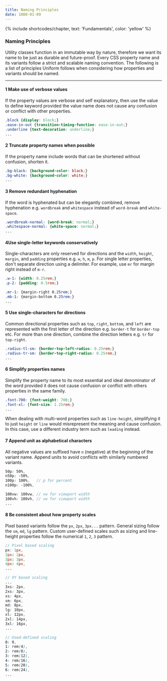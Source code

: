 ```yaml
---
title: Naming Principles
date: 1000-01-09
---
```


{% include shortcodes/chapter, text: 'Fundamentals', color: 'yellow' %}

### Naming Principles

Utility classes function in an immutable way by nature, therefore we want its name to be just as durable and future-proof. Every CSS property name and its variants follow a strict and scalable naming convention. The following is a list of principles Uniform follows when considering how properties and variants should be named.

---

<div class="mb-10"></div>

<h4><span class="w-6 h-6 mr-2 inline-flex align-items-center justify-content-center font-sm font-600 leading-none bg-blue-500 leading-1 color-white radius-round">1</span> Make use of verbose values</h4>

If the property values are verbose and self explanatory, then use the value to define keyword provided the value name does not cause any confusion or conflict with other properties.

```scss
.block {display: block;}
.ease-in-out {transition-timing-function: ease-in-out;}
.underline {text-decoration: underline;}
...
```

<div class="mb-10"></div>

<h4><span class="w-6 h-6 mr-2 inline-flex align-items-center justify-content-center font-sm font-600 leading-none bg-blue-500 leading-1 color-white radius-round">2</span> Truncate property names when possible</h4>

If the property name include words that can be shortened without confusion, shorten it.

```scss
.bg-black: {background-color: black;}
.bg-white: {background-color: white;}
...
```

<div class="mb-10"></div>

<h4><span class="w-6 h-6 mr-2 inline-flex align-items-center justify-content-center font-sm font-600 leading-none bg-blue-500 leading-1 color-white radius-round">3</span> Remove redundant hyphenation</h4>

If the word is hyphenated but can be elegantly combined, remove hyphenation e.g. `wordbreak` and `whitespace` instead of `word-break` and `white-space`.

```scss
.wordbreak-normal: {word-break: normal;}
.whitespace-normal: {white-space: normal;}
...
```

<div class="mb-10"></div>

<h4><span class="w-6 h-6 mr-2 inline-flex align-items-center justify-content-center font-sm font-600 leading-none bg-blue-500 leading-1 color-white radius-round">4</span>Use single-letter keywords conservatively</h4>

Single-characters are only reserved for directions and the `width`, `height`, `margin`, and `padding` properties e.g. `w`, `h`, `m`, `p`. For single letter properties, don't separate direction using a delimiter. For example, use `mr` for margin right instead of `m-r`.

```scss
.w-1: {width: 0.25rem;}
.p-2: {padding: 0.5rem;}

.mr-1: {margin-right 0.25rem;}
.mb-1: {margin-bottom 0.25rem;}
...
```

<div class="mb-10"></div>

<h4><span class="w-6 h-6 mr-2 inline-flex align-items-center justify-content-center font-sm font-600 leading-none bg-blue-500 leading-1 color-white radius-round">5</span> Use single-characters for directions</h4>

Common directional properties such as `top`, `right`, `bottom`, and `left` are represented with the first letter of the direction e.g. `border-t` for `border-top` etc. For more than one direction, combine the direction letters e.g. `tr` for `top-right`.

```scss
.radius-tl-sm: {border-top-left-radius: 0.25rem;}
.radius-tr-sm: {border-top-right-radius: 0.25rem;}
...
```

<div class="mb-10"></div>

<h4><span class="w-6 h-6 mr-2 inline-flex align-items-center justify-content-center font-sm font-600 leading-none bg-blue-500 leading-1 color-white radius-round">6</span> Simplify properties names</h4>

Simplify the property name to its most essential and ideal denominator of the word provided it does not cause confusion or conflict with others properties in the same family.

```scss
.font-700: {font-weight: 700;}
.font-xl: {font-size: 1.25rem;}
...
```

When dealing with multi-word properties such as `line-height`, simplifying it to just `height` or `line` would misrepresent the meaning and cause confusion. In this case, use a different industry term such as `leading` instead.

<div class="mb-10"></div>

<h4><span class="w-6 h-6 mr-2 inline-flex align-items-center justify-content-center font-sm font-600 leading-none bg-blue-500 leading-1 color-white radius-round">7</span> Append unit as alphabetical characters</h4>

All negative values are suffixed have `n` (negative) at the beginning of the variant name. Append units to avoid conflicts with similarly numbered variants.


```scss
50p: 50%,
n50p: -50%,
100p: 100%,   // p for percent
n100p: -100%,

100vw: 100vw, // vw for viewport width
100vh: 100vh, // vw for viewport width
...
```

<div class="mb-10"></div>

<h4><span class="w-6 h-6 mr-2 inline-flex align-items-center justify-content-center font-sm font-600 leading-none bg-blue-500 leading-1 color-white radius-round">8</span> Be consistent about how property scales</h4>

Pixel based variants follow the `px`, `2px`, `3px...` pattern. General sizing follow the `sm`, `md`, `lg` pattern. Custom user-defined scales such as sizing and line-height properties follow the numerical `1`, `2`, `3` pattern.

```scss
// Pixel based scaling
px: 1px,
2px: 2px,
3px: 3px,
4px: 4px,
...
```

```scss
// XY based scaling
...
3xs: 2px,
2xs: 3px,
xs: 4px,
sm: 6px,
md: 8px,
lg: 10px,
xl: 12px,
2xl: 14px,
3xl: 16px,
...
```

```scss
// Used-defined scaling
0: 0,
1: rem(4),
2: rem(8),
3: rem(12),
4: rem(16),
5: rem(20),
6: rem(24),
...
```